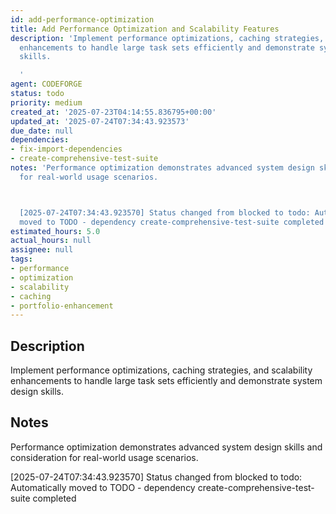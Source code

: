 ```yaml
---
id: add-performance-optimization
title: Add Performance Optimization and Scalability Features
description: 'Implement performance optimizations, caching strategies, and scalability
  enhancements to handle large task sets efficiently and demonstrate system design
  skills.

  '
agent: CODEFORGE
status: todo
priority: medium
created_at: '2025-07-23T04:14:55.836795+00:00'
updated_at: '2025-07-24T07:34:43.923573'
due_date: null
dependencies:
- fix-import-dependencies
- create-comprehensive-test-suite
notes: 'Performance optimization demonstrates advanced system design skills and consideration
  for real-world usage scenarios.



  [2025-07-24T07:34:43.923570] Status changed from blocked to todo: Automatically
  moved to TODO - dependency create-comprehensive-test-suite completed'
estimated_hours: 5.0
actual_hours: null
assignee: null
tags:
- performance
- optimization
- scalability
- caching
- portfolio-enhancement
---
```


## Description

Implement performance optimizations, caching strategies, and scalability enhancements to handle large task sets efficiently and demonstrate system design skills.


## Notes

Performance optimization demonstrates advanced system design skills and consideration for real-world usage scenarios.


[2025-07-24T07:34:43.923570] Status changed from blocked to todo: Automatically moved to TODO - dependency create-comprehensive-test-suite completed

